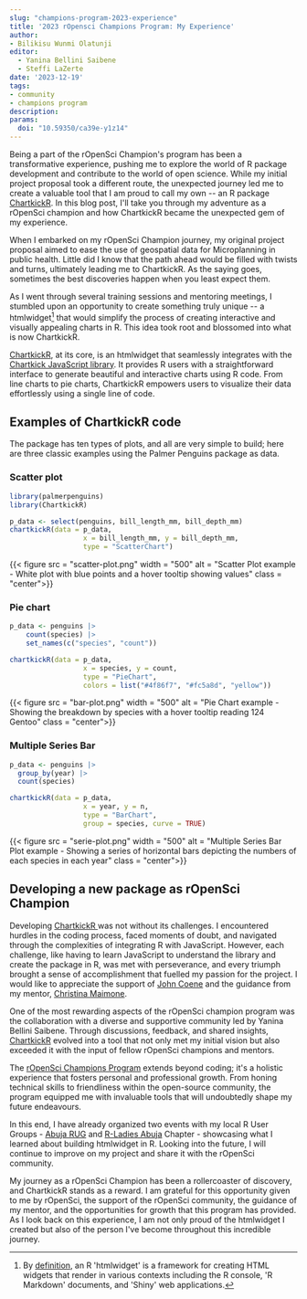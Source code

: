 ```yaml
---
slug: "champions-program-2023-experience"
title: '2023 rOpensci Champions Program: My Experience'
author:
- Bilikisu Wunmi Olatunji
editor:
  - Yanina Bellini Saibene
  - Steffi LaZerte
date: '2023-12-19'
tags:
- community
- champions program
description: 
params:
  doi: "10.59350/ca39e-y1z14"
---
```


Being a part of the rOpenSci Champion's program has been a transformative experience, pushing me to explore the world of R package development and contribute to the world of open science. While my initial project proposal took a different route, the unexpected journey led me to create a valuable tool that I am proud to call my own -- an R package [ChartkickR](https://github.com/BWOlatunji/chartkickR). In this blog post, I'll take you through my adventure as a rOpenSci champion and how ChartkickR became the unexpected gem of my experience.

When I embarked on my rOpenSci Champion journey, my original project proposal aimed to ease the use of geospatial data for Microplanning in public health. Little did I know that the path ahead would be filled with twists and turns, ultimately leading me to ChartkickR. As the saying goes, sometimes the best discoveries happen when you least expect them.


As I went through several training sessions and mentoring meetings, I stumbled upon an opportunity to create something truly unique -- a htmlwidget[^1] that would simplify the process of creating interactive and visually appealing charts in R. This idea took root and blossomed into what is now ChartkickR.

[^1]: By [definition](https://cran.r-project.org/web/packages/htmlwidgets/index.html), an R 'htmlwidget' is a framework for creating HTML widgets that render in various contexts including the R console, 'R Markdown' documents, and 'Shiny' web applications. 


[ChartkickR](https://github.com/BWOlatunji/chartkickR), at its core, is an htmlwidget that seamlessly integrates with the [Chartkick JavaScript library](https://chartkick.com/). It provides R users with a straightforward interface to generate beautiful and interactive charts using R code. From line charts to pie charts, ChartkickR empowers users to visualize their data effortlessly using a single line of code.

## Examples of ChartkickR code

The package has ten types of plots, and all are very simple to build; here are three classic examples using the Palmer Penguins package as data. 

### Scatter plot

```r
library(palmerpenguins)
library(ChartkickR)

p_data <- select(penguins, bill_length_mm, bill_depth_mm)
chartkickR(data = p_data, 
                  x = bill_length_mm, y = bill_depth_mm, 
                  type = "ScatterChart")
```

{{< figure src = "scatter-plot.png" width = "500" alt = "Scatter Plot example - White plot with blue points and a hover tooltip showing values" class = "center">}}


### Pie chart

```r
p_data <- penguins |> 
    count(species) |> 
    set_names(c("species", "count"))

chartkickR(data = p_data,
                  x = species, y = count,
                  type = "PieChart", 
                  colors = list("#4f86f7", "#fc5a8d", "yellow"))
```

{{< figure src = "bar-plot.png" width = "500" alt = "Pie Chart example - Showing the breakdown by species with a hover tooltip reading 124 Gentoo" class = "center">}}


### Multiple Series Bar

```r
p_data <- penguins |> 
  group_by(year) |> 
  count(species)

chartkickR(data = p_data, 
                  x = year, y = n, 
                  type = "BarChart",
                  group = species, curve = TRUE)
```

{{< figure src = "serie-plot.png" width = "500" alt = "Multiple Series Bar Plot example - Showing a series of horizontal bars depicting the numbers of each species in each year" class = "center">}}

## Developing a new package as rOpenSci Champion


Developing [ChartkickR ](https://github.com/BWOlatunji/chartkickR)was not without its challenges. I encountered hurdles in the coding process, faced moments of doubt, and navigated through the complexities of integrating R with JavaScript. However, each challenge, like having to learn JavaScript to understand the library and create the package in R, was met with perseverance, and every triumph brought a sense of accomplishment that fuelled my passion for the project. I would like to appreciate the support of [John Coene](https://www.linkedin.com/in/johncoene/) and the guidance from my mentor, [Christina Maimone](/author/christina-maimone/).


One of the most rewarding aspects of the rOpenSci champion program was the collaboration with a diverse and supportive community led by Yanina Bellini Saibene. Through discussions, feedback, and shared insights, [ChartkickR](https://github.com/BWOlatunji/chartkickR) evolved into a tool that not only met my initial vision but also exceeded it with the input of fellow rOpenSci champions and mentors.


The [rOpenSci Champions Program](/champions/) extends beyond coding; it's a holistic experience that fosters personal and professional growth. From honing technical skills to friendliness within the open-source community, the program equipped me with invaluable tools that will undoubtedly shape my future endeavours.


In this end, I have already organized two events with my local R User Groups - [Abuja RUG](https://www.meetup.com/abuja-r-user-group-meetup/events/294198946/) and [R-Ladies Abuja](https://www.meetup.com/rladies-abuja/events/294198849/) Chapter - showcasing what I learned about building htmlwidget in R. Looking into the future, I will continue to improve on my project and share it with the rOpenSci community.


My journey as a rOpenSci Champion has been a rollercoaster of discovery, and ChartkickR stands as a reward. I am grateful for this opportunity given to me by rOpenSci, the support of the rOpenSci community, the guidance of my mentor, and the opportunities for growth that this program has provided. As I look back on this experience, I am not only proud of the htmlwidget I created but also of the person I've become throughout this incredible journey.
